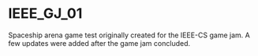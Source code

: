 # IEEE_GJ_01
 Spaceship arena game test originally created for the IEEE-CS game jam. A few updates were added after the game jam concluded.
